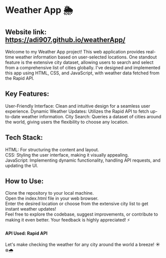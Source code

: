 # Weather App 🌦️ 

## Website link: https://adi907.github.io/weatherApp/
Welcome to my Weather App project! This web application provides real-time weather information based on user-selected locations. One standout feature is the extensive city dataset, allowing users to search and select from a comprehensive list of cities globally. I've designed and implemented this app using HTML, CSS, and JavaScript, with weather data fetched from the Rapid API.

## Key Features:

User-Friendly Interface: Clean and intuitive design for a seamless user experience.
Dynamic Weather Updates: Utilizes the Rapid API to fetch up-to-date weather information.
City Search: Queries a dataset of cities around the world, giving users the flexibility to choose any location.

## Tech Stack:

HTML: For structuring the content and layout.<br>
CSS: Styling the user interface, making it visually appealing.<br>
JavaScript: Implementing dynamic functionality, handling API requests, and updating the UI.<br>

## How to Use:

Clone the repository to your local machine.<br>
Open the index.html file in your web browser.<br>
Enter the desired location or choose from the extensive city list to get instant weather updates!<br>
Feel free to explore the codebase, suggest improvements, or contribute to making it even better. Your feedback is highly appreciated! ⚡<br>

#### API Used: Rapid API

Let's make checking the weather for any city around the world a breeze! ☀️❄️🌧️
